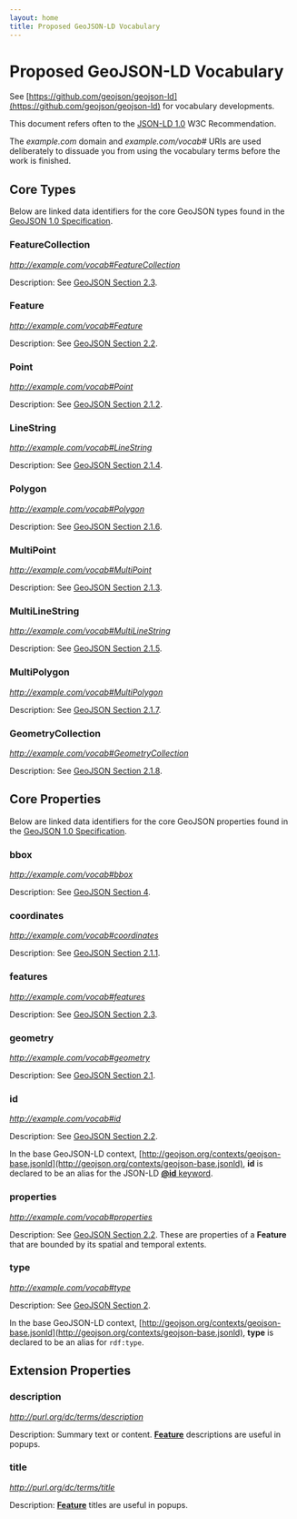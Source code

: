 ```yaml
---
layout: home
title: Proposed GeoJSON-LD Vocabulary
---
```


# Proposed GeoJSON-LD Vocabulary

See [https://github.com/geojson/geojson-ld](https://github.com/geojson/geojson-ld)
for vocabulary developments.

This document refers often to the [JSON-LD 1.0](http://www.w3.org/TR/json-ld/) W3C
Recommendation.

The *example.com* domain and *example.com/vocab#* URIs are used deliberately to 
dissuade you from using the vocabulary terms before the work is finished.


## Core Types

Below are linked data identifiers for the core GeoJSON types found in the [GeoJSON
1.0 Specification](geojson-spec.md).

### <a name="FeatureCollection">FeatureCollection</a>

*http://example.com/vocab#FeatureCollection*

Description: See [GeoJSON Section 2.3](geojson-spec.html#feature-collection-objects).

### <a name="Feature">Feature</a>

*http://example.com/vocab#Feature*

Description: See [GeoJSON Section 2.2](geojson-spec.html#feature-objects).

### <a name="Point">Point</a>

*http://example.com/vocab#Point*

Description: See [GeoJSON Section 2.1.2](geojson-spec.html#point).

### <a name="LineString">LineString</a>

*http://example.com/vocab#LineString*

Description: See [GeoJSON Section 2.1.4](geojson-spec.html#linestring).

### <a name="Polygon">Polygon</a>

*http://example.com/vocab#Polygon*

Description: See [GeoJSON Section 2.1.6](geojson-spec.html#polygon).

### <a name="MultiPoint">MultiPoint</a>

*http://example.com/vocab#MultiPoint*

Description: See [GeoJSON Section 2.1.3](geojson-spec.html#multipoint).

### <a name="MultiLineString">MultiLineString</a>

*http://example.com/vocab#MultiLineString*

Description: See [GeoJSON Section 2.1.5](geojson-spec.html#multilinestring).

### <a name="MultiPolygon">MultiPolygon</a>

*http://example.com/vocab#MultiPolygon*

Description: See [GeoJSON Section 2.1.7](geojson-spec.html#multipolygon).

### <a name="GeometryCollection">GeometryCollection</a>

*http://example.com/vocab#GeometryCollection*

Description: See [GeoJSON Section 2.1.8](geojson-spec.html#geometry-collection).


## Core Properties

Below are linked data identifiers for the core GeoJSON properties found in the
[GeoJSON 1.0 Specification](geojson-spec.html).

### <a name="bbox">bbox</a>

*http://example.com/vocab#bbox*

Description: See [GeoJSON Section 4](geojson-spec.html#bounding-boxes).

### <a name="coordinates">coordinates</a>

*http://example.com/vocab#coordinates*

Description: See [GeoJSON Section 2.1.1](geojson-spec.html#positions).

### <a name="features">features</a>

*http://example.com/vocab#features*

Description: See [GeoJSON Section 2.3](geojson-spec.html#feature-collection-objects).

### <a name="geometry">geometry</a>

*http://example.com/vocab#geometry*

Description: See [GeoJSON Section 2.1](geojson-spec.html#geometry-objects).

### <a name="id">id</a>

*http://example.com/vocab#id*

Description: See [GeoJSON Section 2.2](geojson-spec.html#feature-objects).

In the base GeoJSON-LD context, [http://geojson.org/contexts/geojson-base.jsonld](http://geojson.org/contexts/geojson-base.jsonld), **id** is declared to be an alias for the JSON-LD [**@id** keyword](http://www.w3.org/TR/json-ld/#node-identifiers).

### <a name="properties">properties</a>

*http://example.com/vocab#properties*

Description: See [GeoJSON Section 2.2](geojson-spec.html#feature-objects). These
are properties of a **Feature** that are bounded by its spatial and temporal
extents.

### <a name="type">type</a>

*http://example.com/vocab#type*

Description: See [GeoJSON Section 2](geojson-spec.html#geojson-objects).

In the base GeoJSON-LD context, [http://geojson.org/contexts/geojson-base.jsonld](http://geojson.org/contexts/geojson-base.jsonld), **type** is declared to be an alias for
`rdf:type`.


## Extension Properties

### <a name="description">description</a>

*http://purl.org/dc/terms/description*

Description: Summary text or content. [**Feature**](#Feature) descriptions are
useful in popups.

### <a name="title">title</a>

*http://purl.org/dc/terms/title*

Description: [**Feature**](#Feature) titles are useful in popups.

